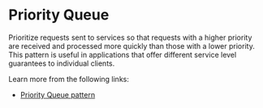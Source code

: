 # Priority Queue

Prioritize requests sent to services so that requests with a higher priority are received and processed more quickly than those with a lower priority. This pattern is useful in applications that offer different service level guarantees to individual clients.

Learn more from the following links:

- [Priority Queue pattern](https://learn.microsoft.com/en-us/azure/architecture/patterns/priority-queue)